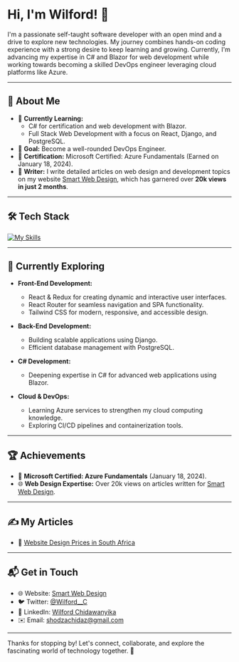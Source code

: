 # Hi, I'm Wilford! 👋

I'm a passionate self-taught software developer with an open mind and a drive to explore new technologies. My journey combines hands-on coding experience with a strong desire to keep learning and growing. Currently, I'm advancing my expertise in C# and Blazor for web development while working towards becoming a skilled DevOps engineer leveraging cloud platforms like Azure.

---

## 🚀 About Me

- 🔭 **Currently Learning:** 
  - C# for certification and web development with Blazor.
  - Full Stack Web Development with a focus on React, Django, and PostgreSQL.
- 🎯 **Goal:** Become a well-rounded DevOps Engineer.
- 📜 **Certification:** Microsoft Certified: Azure Fundamentals (Earned on January 18, 2024).
- 📝 **Writer:** I write detailed articles on web design and development topics on my website [Smart Web Design](https://smartwebdesign.co.za/), which has garnered over **20k views in just 2 months**.

---

## 🛠️ Tech Stack

[![My Skills](https://skillicons.dev/icons?i=html,css,js,ts,cs,dotnet,blazor,react,redux,angular,bootstrap,tailwind,python,django,sql,postgres,wordpress,azure)](https://skillicons.dev)

---

## 🌱 Currently Exploring

- **Front-End Development:**  
  - React & Redux for creating dynamic and interactive user interfaces.  
  - React Router for seamless navigation and SPA functionality.  
  - Tailwind CSS for modern, responsive, and accessible design.  

- **Back-End Development:**  
  - Building scalable applications using Django.  
  - Efficient database management with PostgreSQL.

- **C# Development:**  
  - Deepening expertise in C# for advanced web applications using Blazor.

- **Cloud & DevOps:**  
  - Learning Azure services to strengthen my cloud computing knowledge.  
  - Exploring CI/CD pipelines and containerization tools.

---

## 🏆 Achievements

- 🌟 **Microsoft Certified: Azure Fundamentals** (January 18, 2024).
- 🌐 **Web Design Expertise:** Over 20k views on articles written for [Smart Web Design](https://smartwebdesign.co.za/blog/).

---

## ✍️ My Articles

- 📄 [Website Design Prices in South Africa](https://smartwebdesign.co.za/website-design-prices-in-south-africa/)

---

## 📬 Get in Touch

- 🌐 Website: [Smart Web Design](https://smartwebdesign.co.za/)
- 🐦 Twitter: [@Wilford__C](https://twitter.com/Wilford__C)
- 💼 LinkedIn: [Wilford Chidawanyika](https://www.linkedin.com/in/wilford-chidawanyika/)
- ✉️ Email: [shodzachidaz@gmail.com](mailto:shodzachidaz@gmail.com)

---

Thanks for stopping by! Let's connect, collaborate, and explore the fascinating world of technology together. 🚀
